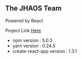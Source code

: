 ## The JHAOS Team

Powered by React

Project Link [Here](https://hackaton-2d427.firebaseapp.com/)

- npm version : 5.0.3
- yarn version : 0.24.5
- create-react-app version : 1.3.1